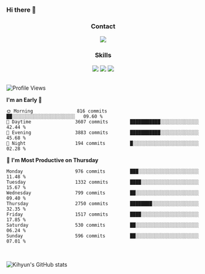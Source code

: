### Hi there 👋

<!--
**Key5771/Key5771** is a ✨ _special_ ✨ repository because its `README.md` (this file) appears on your GitHub profile.

Here are some ideas to get you started:

- 🔭 I’m currently working on ...
- 🌱 I’m currently learning ...
- 👯 I’m looking to collaborate on ...
- 🤔 I’m looking for help with ...
- 💬 Ask me about ...
- 📫 How to reach me: ...
- 😄 Pronouns: ...
- ⚡ Fun fact: ...
-->

<h3 align="center">Contact</h3>
<div align="center">
  <a href="mailto:ksj57715@gmail.com"><img src="https://img.shields.io/badge/Gmail-D14836?style=for-the-badge&logo=gmail&logoColor=white"/></a>
</div>

<h3 align="center">Skills</h3>
<div align="center">
  <img src="https://img.shields.io/badge/iOS-000000?style=for-the-badge&logo=ios&logoColor=white"/>
  <img src="https://img.shields.io/badge/Swift-FA7343?style=for-the-badge&logo=swift&logoColor=white"/>
  <img src="https://img.shields.io/badge/Xcode-007ACC?style=for-the-badge&logo=Xcode&logoColor=white"/>
</div>

<br>

<!--START_SECTION:waka-->
![Profile Views](http://img.shields.io/badge/Profile%20Views-19-blue)

**I'm an Early 🐤** 

```text
🌞 Morning                816 commits         ██░░░░░░░░░░░░░░░░░░░░░░░   09.60 % 
🌆 Daytime                3607 commits        ███████████░░░░░░░░░░░░░░   42.44 % 
🌃 Evening                3883 commits        ███████████░░░░░░░░░░░░░░   45.68 % 
🌙 Night                  194 commits         █░░░░░░░░░░░░░░░░░░░░░░░░   02.28 % 
```
📅 **I'm Most Productive on Thursday** 

```text
Monday                   976 commits         ███░░░░░░░░░░░░░░░░░░░░░░   11.48 % 
Tuesday                  1332 commits        ████░░░░░░░░░░░░░░░░░░░░░   15.67 % 
Wednesday                799 commits         ██░░░░░░░░░░░░░░░░░░░░░░░   09.40 % 
Thursday                 2750 commits        ████████░░░░░░░░░░░░░░░░░   32.35 % 
Friday                   1517 commits        ████░░░░░░░░░░░░░░░░░░░░░   17.85 % 
Saturday                 530 commits         ██░░░░░░░░░░░░░░░░░░░░░░░   06.24 % 
Sunday                   596 commits         ██░░░░░░░░░░░░░░░░░░░░░░░   07.01 % 
```



<!--END_SECTION:waka-->

<br>


![Kihyun's GitHub stats](https://github-readme-stats.vercel.app/api?username=key5771&show_icons=true&theme=radical)
